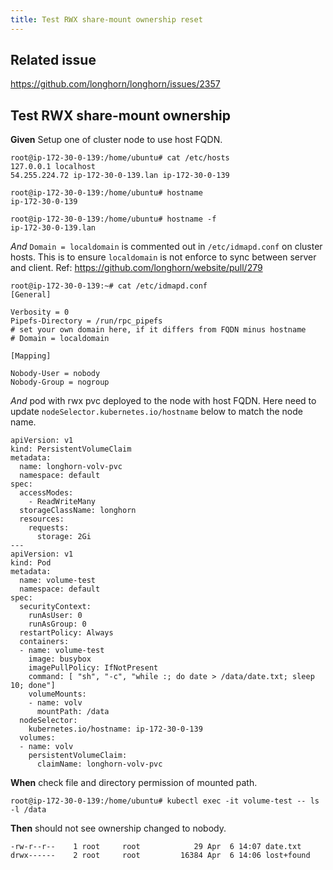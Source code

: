 ```yaml
---
title: Test RWX share-mount ownership reset
---
```


## Related issue
https://github.com/longhorn/longhorn/issues/2357

## Test RWX share-mount ownership

**Given** Setup one of cluster node to use host FQDN.
```
root@ip-172-30-0-139:/home/ubuntu# cat /etc/hosts
127.0.0.1 localhost
54.255.224.72 ip-172-30-0-139.lan ip-172-30-0-139

root@ip-172-30-0-139:/home/ubuntu# hostname
ip-172-30-0-139

root@ip-172-30-0-139:/home/ubuntu# hostname -f
ip-172-30-0-139.lan
```

*And* `Domain = localdomain` is commented out in `/etc/idmapd.conf` on cluster hosts.
This is to ensure `localdomain` is not enforce to sync between server and client.
Ref: https://github.com/longhorn/website/pull/279
```
root@ip-172-30-0-139:~# cat /etc/idmapd.conf 
[General]

Verbosity = 0
Pipefs-Directory = /run/rpc_pipefs
# set your own domain here, if it differs from FQDN minus hostname
# Domain = localdomain

[Mapping]

Nobody-User = nobody
Nobody-Group = nogroup
```

*And* pod with rwx pvc deployed to the node with host FQDN.
Here need to update `nodeSelector.kubernetes.io/hostname` below to match
the node name.
```
apiVersion: v1
kind: PersistentVolumeClaim
metadata:
  name: longhorn-volv-pvc
  namespace: default
spec:
  accessModes:
    - ReadWriteMany
  storageClassName: longhorn
  resources:
    requests:
      storage: 2Gi
---
apiVersion: v1
kind: Pod
metadata:
  name: volume-test
  namespace: default
spec:
  securityContext:
    runAsUser: 0
    runAsGroup: 0
  restartPolicy: Always
  containers:
  - name: volume-test
    image: busybox
    imagePullPolicy: IfNotPresent
    command: [ "sh", "-c", "while :; do date > /data/date.txt; sleep 10; done"]
    volumeMounts:
    - name: volv
      mountPath: /data
  nodeSelector:
    kubernetes.io/hostname: ip-172-30-0-139
  volumes:
  - name: volv
    persistentVolumeClaim:
      claimName: longhorn-volv-pvc
```

**When** check file and directory permission of mounted path.
```
root@ip-172-30-0-139:/home/ubuntu# kubectl exec -it volume-test -- ls -l /data
```

**Then** should not see ownership changed to nobody.
```
-rw-r--r--    1 root     root            29 Apr  6 14:07 date.txt
drwx------    2 root     root         16384 Apr  6 14:06 lost+found
```
